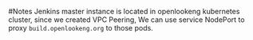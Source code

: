 #Notes
Jenkins master instance is located in openlookeng kubernetes cluster, since we
created VPC Peering, We can use service NodePort to proxy `build.openlookeng.org` to
those pods.